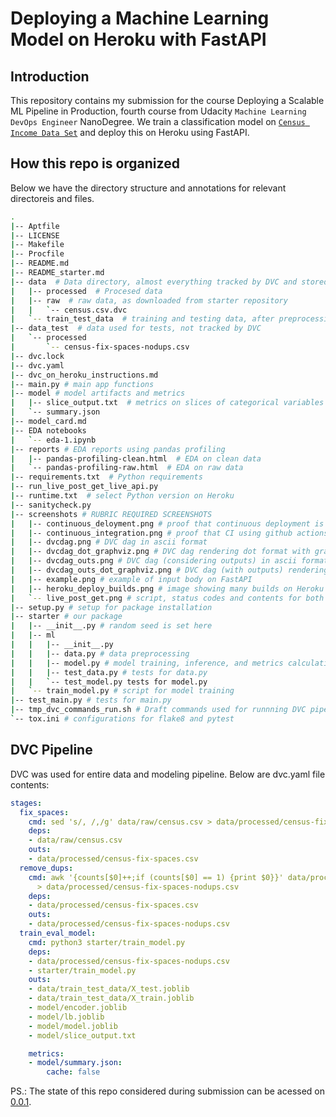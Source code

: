 # Deploying a Machine Learning Model on Heroku with FastAPI
## Introduction
This repository contains my submission for the course Deploying a Scalable ML Pipeline in Production, fourth course from Udacity `Machine Learning DevOps Engineer` NanoDegree. 
We train a classification model on [`Census Income Data Set`](https://archive.ics.uci.edu/ml/datasets/census+income) and deploy this on Heroku using FastAPI.

## How this repo is organized
Below we have the directory structure and annotations for relevant directoreis and files.
```bash
.
|-- Aptfile 
|-- LICENSE
|-- Makefile
|-- Procfile
|-- README.md
|-- README_starter.md
|-- data  # Data directory, almost everything tracked by DVC and stored on S3
|   |-- processed  # Procesed data
|   |-- raw  # raw data, as downloaded from starter repository
|   |   `-- census.csv.dvc
|   `-- train_test_data  # training and testing data, after preprocessing.
|-- data_test  # data used for tests, not tracked by DVC
|   `-- processed
|       `-- census-fix-spaces-nodups.csv
|-- dvc.lock
|-- dvc.yaml
|-- dvc_on_heroku_instructions.md
|-- main.py # main app functions
|-- model # model artifacts and metrics
|   |-- slice_output.txt  # metrics on slices of categorical variables
|   `-- summary.json
|-- model_card.md
|-- EDA notebooks
|   `-- eda-1.ipynb
|-- reports # EDA reports using pandas profiling
|   |-- pandas-profiling-clean.html  # EDA on clean data
|   `-- pandas-profiling-raw.html  # EDA on raw data
|-- requirements.txt  # Python requirements
|-- run_live_post_get_live_api.py
|-- runtime.txt  # select Python version on Heroku
|-- sanitycheck.py
|-- screenshots # RUBRIC REQUIRED SCREENSHOTS
|   |-- continuous_deloyment.png # proof that continuous deployment is enabled on Heroku
|   |-- continuous_integration.png # proof that CI using github actions is set and passing
|   |-- dvcdag.png # DVC dag in ascii format
|   |-- dvcdag_dot_graphviz.png # DVC dag rendering dot format with graphviz
|   |-- dvcdag_outs.png # DVC dag (considering outputs) in ascii format
|   |-- dvcdag_outs_dot_graphviz.png # DVC dag (with outputs) rendering dot format with graphviz
|   |-- example.png # example of input body on FastAPI
|   |-- heroku_deploy_builds.png # image showing many builds on Heroku
|   `-- live_post_get.png # script, status codes and contents for both GET and POST METHODS
|-- setup.py # setup for package installation
|-- starter # our package
|   |-- __init__.py # random seed is set here
|   |-- ml
|   |   |-- __init__.py
|   |   |-- data.py # data preprocessing
|   |   |-- model.py # model training, inference, and metrics calculation
|   |   |-- test_data.py # tests for data.py
|   |   `-- test_model.py tests for model.py
|   `-- train_model.py # script for model training
|-- test_main.py # tests for main.py
|-- tmp_dvc_commands_run.sh # Draft commands used for runnning DVC pipeline (subsequent modifictaions were made directly on dvc.yaml file)
`-- tox.ini # configurations for flake8 and pytest 
```

## DVC Pipeline
DVC was used for entire data and modeling pipeline. Below are dvc.yaml file contents:
```yaml
stages:
  fix_spaces:
    cmd: sed 's/, /,/g' data/raw/census.csv > data/processed/census-fix-spaces.csv
    deps:
    - data/raw/census.csv
    outs:
    - data/processed/census-fix-spaces.csv
  remove_dups:
    cmd: awk '{counts[$0]++;if (counts[$0] == 1) {print $0}}' data/processed/census-fix-spaces.csv
      > data/processed/census-fix-spaces-nodups.csv
    deps:
    - data/processed/census-fix-spaces.csv
    outs:
    - data/processed/census-fix-spaces-nodups.csv
  train_eval_model:
    cmd: python3 starter/train_model.py
    deps:
    - data/processed/census-fix-spaces-nodups.csv
    - starter/train_model.py
    outs:
    - data/train_test_data/X_test.joblib
    - data/train_test_data/X_train.joblib
    - model/encoder.joblib
    - model/lb.joblib
    - model/model.joblib
    - model/slice_output.txt

    metrics:
    - model/summary.json:
        cache: false
```

PS.: The state of this repo considered during submission can be acessed on [0.0.1](https://github.com/marcospiau/ml-devops-nanodegree-project-course-4/releases/tag/0.0.1).
